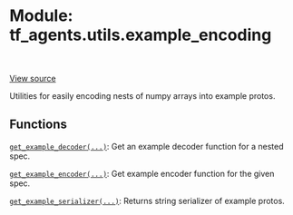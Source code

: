 <div itemscope itemtype="http://developers.google.com/ReferenceObject">
<meta itemprop="name" content="tf_agents.utils.example_encoding" />
<meta itemprop="path" content="Stable" />
</div>

# Module: tf_agents.utils.example_encoding

<table class="tfo-notebook-buttons tfo-api" align="left">
</table>

<a target="_blank" href="https://github.com/tensorflow/agents/tree/master/tf_agents/utils/example_encoding.py">View
source</a>

Utilities for easily encoding nests of numpy arrays into example protos.

<!-- Placeholder for "Used in" -->


## Functions

[`get_example_decoder(...)`](../../tf_agents/utils/example_encoding/get_example_decoder.md): Get an example decoder function for a nested spec.

[`get_example_encoder(...)`](../../tf_agents/utils/example_encoding/get_example_encoder.md): Get example encoder function for the given spec.

[`get_example_serializer(...)`](../../tf_agents/utils/example_encoding/get_example_serializer.md): Returns string serializer of example protos.

